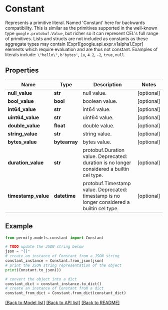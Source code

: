 # Constant

Represents a primitive literal.  Named 'Constant' here for backwards compatibility.  This is similar as the primitives supported in the well-known type `google.protobuf.Value`, but richer so it can represent CEL's full range of primitives.  Lists and structs are not included as constants as these aggregate types may contain [Expr][google.api.expr.v1alpha1.Expr] elements which require evaluation and are thus not constant.  Examples of literals include: `\"hello\"`, `b'bytes'`, `1u`, `4.2`, `-2`, `true`, `null`.

## Properties

Name | Type | Description | Notes
------------ | ------------- | ------------- | -------------
**null_value** | **str** | null value. | [optional] 
**bool_value** | **bool** | boolean value. | [optional] 
**int64_value** | **str** | int64 value. | [optional] 
**uint64_value** | **str** | uint64 value. | [optional] 
**double_value** | **float** | double value. | [optional] 
**string_value** | **str** | string value. | [optional] 
**bytes_value** | **bytearray** | bytes value. | [optional] 
**duration_value** | **str** | protobuf.Duration value.  Deprecated: duration is no longer considered a builtin cel type. | [optional] 
**timestamp_value** | **datetime** | protobuf.Timestamp value.  Deprecated: timestamp is no longer considered a builtin cel type. | [optional] 

## Example

```python
from permify.models.constant import Constant

# TODO update the JSON string below
json = "{}"
# create an instance of Constant from a JSON string
constant_instance = Constant.from_json(json)
# print the JSON string representation of the object
print(Constant.to_json())

# convert the object into a dict
constant_dict = constant_instance.to_dict()
# create an instance of Constant from a dict
constant_from_dict = Constant.from_dict(constant_dict)
```
[[Back to Model list]](../README.md#documentation-for-models) [[Back to API list]](../README.md#documentation-for-api-endpoints) [[Back to README]](../README.md)


